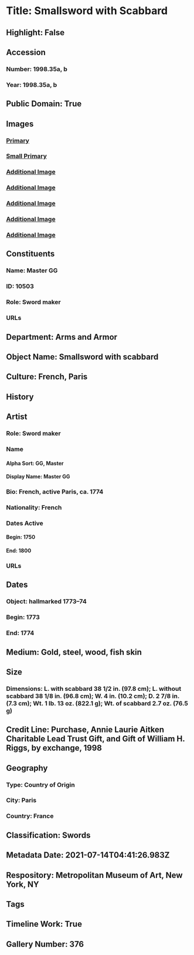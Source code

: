 # Title: Smallsword with Scabbard
## Highlight: False
## Accession
### Number: 1998.35a, b
### Year: 1998.35a, b
## Public Domain: True
## Images
### [Primary](https://images.metmuseum.org/CRDImages/aa/original/DT9177.jpg)
### [Small Primary](https://images.metmuseum.org/CRDImages/aa/web-large/DT9177.jpg)
### [Additional Image](https://images.metmuseum.org/CRDImages/aa/original/DT9176.jpg)
### [Additional Image](https://images.metmuseum.org/CRDImages/aa/original/264235_1998.35AB.jpg)
### [Additional Image](https://images.metmuseum.org/CRDImages/aa/original/264236_1998.35AB.jpg)
### [Additional Image](https://images.metmuseum.org/CRDImages/aa/original/264237_1998.35AB.jpg)
### [Additional Image](https://images.metmuseum.org/CRDImages/aa/original/264238_1998.35AB.jpg)
## Constituents
### Name: Master GG
### ID: 10503
### Role: Sword maker
### URLs
## Department: Arms and Armor
## Object Name: Smallsword with scabbard
## Culture: French, Paris
## History
## Artist
### Role: Sword maker
### Name
#### Alpha Sort: GG, Master
#### Display Name: Master GG
### Bio: French, active Paris, ca. 1774
### Nationality: French
### Dates Active
#### Begin: 1750
#### End: 1800
### URLs
## Dates
### Object: hallmarked 1773–74
### Begin: 1773
### End: 1774
## Medium: Gold, steel, wood, fish skin
## Size
### Dimensions: L. with scabbard 38 1/2 in. (97.8 cm); L. without scabbard 38 1/8 in. (96.8 cm); W. 4 in. (10.2 cm); D. 2 7/8 in. (7.3 cm); Wt. 1 lb. 13 oz. (822.1 g); Wt. of scabbard 2.7 oz. (76.5 g)
## Credit Line: Purchase, Annie Laurie Aitken Charitable Lead Trust Gift, and Gift of William H. Riggs, by exchange, 1998
## Geography
### Type: Country of Origin
### City: Paris
### Country: France
## Classification: Swords
## Metadata Date: 2021-07-14T04:41:26.983Z
## Respository: Metropolitan Museum of Art, New York, NY
## Tags
## Timeline Work: True
## Gallery Number: 376